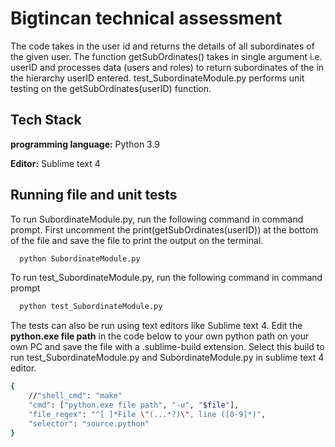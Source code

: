 
# Bigtincan technical assessment

The code takes in the user id and returns the  details of all subordinates of the given user. The function getSubOrdinates() takes in single argument i.e. userID and processes data (users and roles) to return subordinates of the
 in the hierarchy userID entered. test_SubordinateModule.py performs unit testing on the getSubOrdinates(userID) function. 
 


## Tech Stack

**programming language:** Python 3.9

**Editor:** Sublime text 4

  
## Running file and unit tests

To run SubordinateModule.py, run the following command in command prompt. 
First uncomment the print(getSubOrdinates(userID)) at the bottom of the file and save the file to print the output on the terminal.

```bash
  python SubordinateModule.py
```

To run test_SubordinateModule.py, run the following command in command prompt

```bash
  python test_SubordinateModule.py
```

The tests can also be run using text editors like Sublime text 4. Edit the **python.exe file path** in the code below to your own python path on your own PC and save
the file with a .sublime-build extension. Select this build to run test_SubordinateModule.py and SubordinateModule.py in sublime text 4 editor.
```bash
{
	//"shell_cmd": "make"
	"cmd": ["python.exe file path", "-u", "$file"],
    "file_regex": "^[ ]*File \"(...*?)\", line ([0-9]*)",
    "selector": "source.python"
}
```
